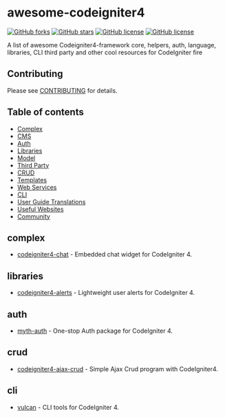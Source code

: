 # awesome-codeigniter4
[![GitHub forks](https://img.shields.io/github/forks/truelineinfotech/awesome-codeigniter4?style=flat&color=brightgreen)](https://github.com/truelineinfotech/awesome-codeigniter4/network)
[![GitHub stars](https://img.shields.io/github/stars/truelineinfotech/awesome-codeigniter4?style=flat)](https://github.com/truelineinfotech/awesome-codeigniter4/stargazers)
[![GitHub license](https://img.shields.io/github/license/truelineinfotech/awesome-codeigniter4?style=flat)](https://github.com/truelineinfotech/awesome-codeigniter4/blob/master/LICENSE)
[![GitHub license](https://img.shields.io/badge/awesome-CI4-orange?style=flat)](https://github.com/truelineinfotech/awesome-codeigniter4)
<br>

A list of awesome Codeigniter4-framework core, helpers, auth, language, libraries, CLI third party and other cool resources for CodeIgniter fire

## Contributing
Please see [CONTRIBUTING](CONTRIBUTING.md) for details.

## Table of contents
* [Complex](#complex)
* [CMS](#cms)
* [Auth](#auth)
* [Libraries](#libraries)
* [Model](#model)
* [Third Party](#third-party)
* [CRUD](#crud)
* [Templates](#templates)
* [Web Services](#web-services)
* [CLI](#cli)
* [User Guide Translations](#user-guide-translations)
* [Useful Websites](#useful-websites)
* [Community](#community)

## complex
* [codeigniter4-chat](https://github.com/tattersoftware/codeigniter4-chat) - Embedded chat widget for CodeIgniter 4.

## libraries
* [codeigniter4-alerts](https://github.com/tattersoftware/codeigniter4-alerts) - Lightweight user alerts for CodeIgniter 4.

## auth
* [myth-auth](https://github.com/lonnieezell/myth-auth) - One-stop Auth package for CodeIgniter 4.

## crud
* [codeigniter4-ajax-crud](https://github.com/agungsugiarto/codeigniter4-ajax-crud) - Simple Ajax Crud program with CodeIgniter4.

## cli
* [vulcan](https://github.com/lonnieezell/vulcan) - CLI tools for CodeIgniter 4.
